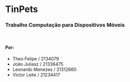 # TinPets
### Trabalho Computação para Dispositivos Móveis

</br>

#### Por:
- Theo Felipe / 2134079
- João Juliasz / 21336475
- Leonardo Menezes / 21312660
- Victor Leite / 21234417
